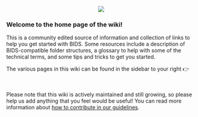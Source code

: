 <p align="center">
  <img src ="https://i.imgur.com/1Ox6N6R.png" />

<br>

</p>

<h3> Welcome to the home page of the wiki! </h3>

This is a community edited source of information and collection of links to help you get started with BIDS.
Some resources include a description of BIDS-compatible folder structures, a glossary to help with some of the technical terms, and some tips and tricks to get you started. 

The various pages in this wiki can be found in the sidebar to your right 👉 

<br>

Please note that this wiki is actively maintained and still growing, so please help us add anything that you feel would be useful! You can read more information about [how to contribute in our guidelines](https://github.com/INCF/BIDS-Starter-Kit/blob/master/CONTRIBUTING.md).
